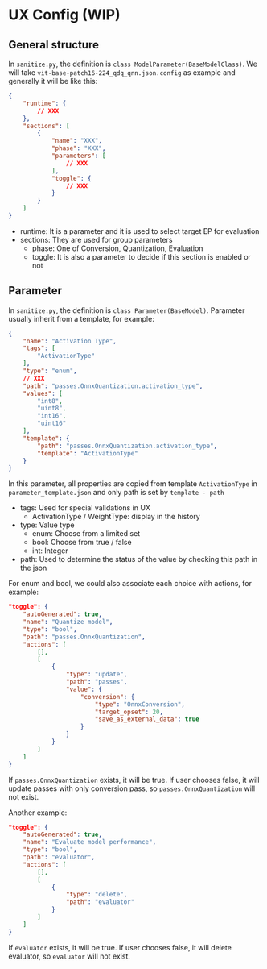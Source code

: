 # UX Config (WIP)

## General structure

In `sanitize.py`, the definition is `class ModelParameter(BaseModelClass)`.
We will take `vit-base-patch16-224_qdq_qnn.json.config` as example and generally it will be like this:

```Json
{
    "runtime": {
        // XXX
    },
    "sections": [
        {
            "name": "XXX",
            "phase": "XXX",
            "parameters": [
                // XXX
            ],
            "toggle": {
                // XXX
            }
        }
    ]
}
```

- runtime: It is a parameter and it is used to select target EP for evaluation
- sections: They are used for group parameters
    + phase: One of Conversion, Quantization, Evaluation
    + toggle: It is also a parameter to decide if this section is enabled or not

## Parameter

In `sanitize.py`, the definition is `class Parameter(BaseModel)`.
Parameter usually inherit from a template, for example:

```Json
{
    "name": "Activation Type",
    "tags": [
        "ActivationType"
    ],
    "type": "enum",
    // XXX
    "path": "passes.OnnxQuantization.activation_type",
    "values": [
        "int8",
        "uint8",
        "int16",
        "uint16"
    ],
    "template": {
        "path": "passes.OnnxQuantization.activation_type",
        "template": "ActivationType"
    }
}
```

In this parameter, all properties are copied from template `ActivationType` in `parameter_template.json` and only path is set by `template - path`

- tags: Used for special validations in UX
    + ActivationType / WeightType: display in the history
- type: Value type
    + enum: Choose from a limited set
    + bool: Choose from true / false
    + int: Integer
- path: Used to determine the status of the value by checking this path in the json

For enum and bool, we could also associate each choice with actions, for example:

```Json
"toggle": {
    "autoGenerated": true,
    "name": "Quantize model",
    "type": "bool",
    "path": "passes.OnnxQuantization",
    "actions": [
        [],
        [
            {
                "type": "update",
                "path": "passes",
                "value": {
                    "conversion": {
                        "type": "OnnxConversion",
                        "target_opset": 20,
                        "save_as_external_data": true
                    }
                }
            }
        ]
    ]
}
```

If `passes.OnnxQuantization` exists, it will be true.
If user chooses false, it will update passes with only conversion pass, so `passes.OnnxQuantization` will not exist.

Another example:

```Json
"toggle": {
    "autoGenerated": true,
    "name": "Evaluate model performance",
    "type": "bool",
    "path": "evaluator",
    "actions": [
        [],
        [
            {
                "type": "delete",
                "path": "evaluator"
            }
        ]
    ]
}
```
If `evaluator` exists, it will be true.
If user chooses false, it will delete evaluator, so `evaluator` will not exist.
